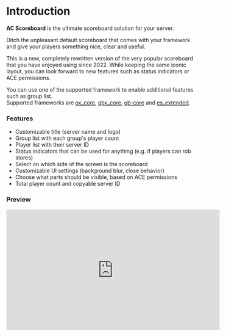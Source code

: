 # Introduction

**AC Scoreboard** is the ultimate scoreboard solution for your server.

Ditch the unpleasant default scoreboard that comes with your framework and give your players something nice, clear and useful.

This is a new, completely rewritten version of the very popular scoreboard that you have enjoyed using since 2022. While keeping the same iconic layout, you can look forward to new features such as status indicators or ACE permissions.

You can use one of the supported framework to enable additional features such as group list.  
Supported frameworks are [ox_core](https://github.com/overextended/ox_core), [qbx_core](https://github.com/Qbox-project/qbx_core), [qb-core](https://github.com/qbcore-framework/qb-core) and [es_extended](https://github.com/esx-framework/esx_core).

### Features
- Customizable title (server name and logo)
- Group list with each group's player count
- Player list with their server ID
- Status indicators that can be used for anything (e.g. if players can rob stores)
- Select on which side of the screen is the scoreboard
- Customizable UI settings (background blur, close behavior)
- Choose what parts should be visible, based on ACE permissions
- Total player count and copyable server ID

### Preview
<iframe width="560" height="315" src="https://www.youtube.com/embed/D_S4OmYOKJA" title="YouTube video player" frameborder="0" allow="accelerometer; autoplay; clipboard-write; encrypted-media; gyroscope; picture-in-picture" allowfullscreen></iframe>
